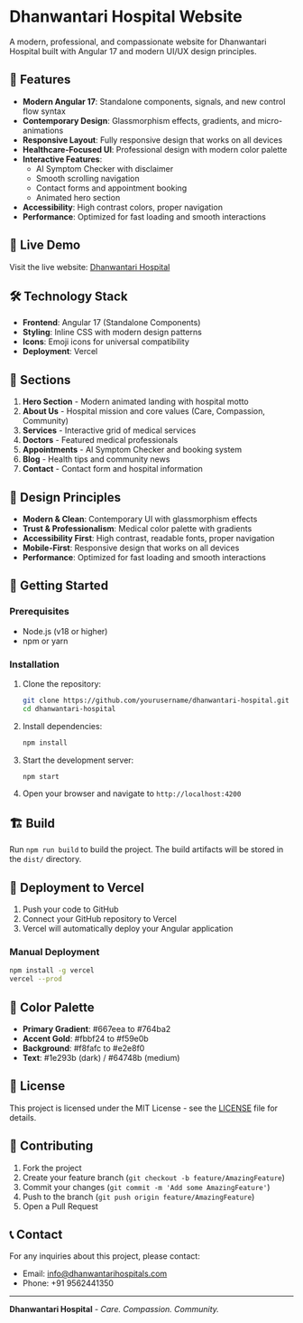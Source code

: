 # Dhanwantari Hospital Website

A modern, professional, and compassionate website for Dhanwantari Hospital built with Angular 17 and modern UI/UX design principles.

## 🏥 Features

- **Modern Angular 17**: Standalone components, signals, and new control flow syntax
- **Contemporary Design**: Glassmorphism effects, gradients, and micro-animations
- **Responsive Layout**: Fully responsive design that works on all devices
- **Healthcare-Focused UI**: Professional design with modern color palette
- **Interactive Features**:
  - AI Symptom Checker with disclaimer
  - Smooth scrolling navigation
  - Contact forms and appointment booking
  - Animated hero section
- **Accessibility**: High contrast colors, proper navigation
- **Performance**: Optimized for fast loading and smooth interactions

## 🚀 Live Demo

Visit the live website: [Dhanwantari Hospital](https://your-vercel-url.vercel.app)

## 🛠️ Technology Stack

- **Frontend**: Angular 17 (Standalone Components)
- **Styling**: Inline CSS with modern design patterns
- **Icons**: Emoji icons for universal compatibility
- **Deployment**: Vercel

## 📱 Sections

1. **Hero Section** - Modern animated landing with hospital motto
2. **About Us** - Hospital mission and core values (Care, Compassion, Community)
3. **Services** - Interactive grid of medical services
4. **Doctors** - Featured medical professionals
5. **Appointments** - AI Symptom Checker and booking system
6. **Blog** - Health tips and community news
7. **Contact** - Contact form and hospital information

## 🎨 Design Principles

- **Modern & Clean**: Contemporary UI with glassmorphism effects
- **Trust & Professionalism**: Medical color palette with gradients
- **Accessibility First**: High contrast, readable fonts, proper navigation
- **Mobile-First**: Responsive design that works on all devices
- **Performance**: Optimized for fast loading and smooth interactions

## 🚀 Getting Started

### Prerequisites
- Node.js (v18 or higher)
- npm or yarn

### Installation

1. Clone the repository:
   ```bash
   git clone https://github.com/yourusername/dhanwantari-hospital.git
   cd dhanwantari-hospital
   ```

2. Install dependencies:
   ```bash
   npm install
   ```

3. Start the development server:
   ```bash
   npm start
   ```

4. Open your browser and navigate to `http://localhost:4200`

## 🏗️ Build

Run `npm run build` to build the project. The build artifacts will be stored in the `dist/` directory.

## 🚀 Deployment to Vercel

1. Push your code to GitHub
2. Connect your GitHub repository to Vercel
3. Vercel will automatically deploy your Angular application

### Manual Deployment
```bash
npm install -g vercel
vercel --prod
```

## 🎨 Color Palette

- **Primary Gradient**: #667eea to #764ba2
- **Accent Gold**: #fbbf24 to #f59e0b
- **Background**: #f8fafc to #e2e8f0
- **Text**: #1e293b (dark) / #64748b (medium)

## 📄 License

This project is licensed under the MIT License - see the [LICENSE](LICENSE) file for details.

## 🤝 Contributing

1. Fork the project
2. Create your feature branch (`git checkout -b feature/AmazingFeature`)
3. Commit your changes (`git commit -m 'Add some AmazingFeature'`)
4. Push to the branch (`git push origin feature/AmazingFeature`)
5. Open a Pull Request

## 📞 Contact

For any inquiries about this project, please contact:
- Email: info@dhanwantarihospitals.com
- Phone: +91 9562441350

---

**Dhanwantari Hospital** - *Care. Compassion. Community.*